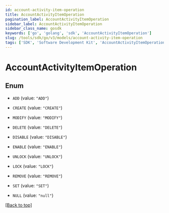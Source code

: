 ```yaml
---
id: account-activity-item-operation
title: AccountActivityItemOperation
pagination_label: AccountActivityItemOperation
sidebar_label: AccountActivityItemOperation
sidebar_class_name: gosdk
keywords: ['go', 'golang', 'sdk', 'AccountActivityItemOperation'] 
slug: /tools/sdk/go/v3/models/account-activity-item-operation
tags: ['SDK', 'Software Development Kit', 'AccountActivityItemOperation']
---
```


# AccountActivityItemOperation

## Enum


* `ADD` (value: `"ADD"`)

* `CREATE` (value: `"CREATE"`)

* `MODIFY` (value: `"MODIFY"`)

* `DELETE` (value: `"DELETE"`)

* `DISABLE` (value: `"DISABLE"`)

* `ENABLE` (value: `"ENABLE"`)

* `UNLOCK` (value: `"UNLOCK"`)

* `LOCK` (value: `"LOCK"`)

* `REMOVE` (value: `"REMOVE"`)

* `SET` (value: `"SET"`)

* `NULL` (value: `"null"`)


[[Back to top]](#) 


